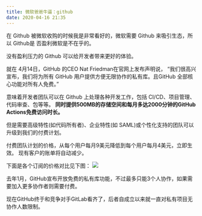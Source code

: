 ```yaml
---
title: 微软爸爸牛逼：github
date: 2020-04-16 21:35
---
```


在 Github 被微软收购的时候我是非常看好的，微软需要 Github 来吸引生态，所以 Github是 否盈利微软是不在乎的。

没有盈利压力的 Github 可以给开发者带来更好的体验。

就在 4月14日，GitHub 的CEO Nat Friedman在官网上发布声明说， “我们很高兴宣布，我们将为所有 GitHub 用户提供方便无限协作的私有库。且GitHub 全部核心功能对所有人免费。”

意味着开发者团队可以在 Github 上处理各种开发工作，包括 CI/CD、项目管理、代码审查、包等等。 **同时提供500MB的存储空间和每月多达2000分钟的GitHub Actions免费访问时长。**

但是需要高级特性(如代码所有者)、企业特性(如 SAML)或个性化支持的团队可以升级到我们的付费计划。

付费团队计划的价格，从每个用户每月9美元降低到每个用户每月4美元，立即生效。 现有客户的账单将自动减少。

下面是各个订阅的价格对比见下图：
![](./_image/2020-04-16/2020-04-16-21-51-00.jpg)

去年1月，GitHub宣布开放免费的私有库功能，不过最多只能3个人协作，如果需要加入更多协作者则需要付费。

现在GitHub终于和竞争对手GitLab看齐了，后者自成立以来就一直对私有项目无协作人数限制。
